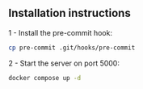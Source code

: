 ## Installation instructions

1 - Install the pre-commit hook:

```bash
cp pre-commit .git/hooks/pre-commit
```

2 - Start the server on port 5000:

```bash
docker compose up -d
```